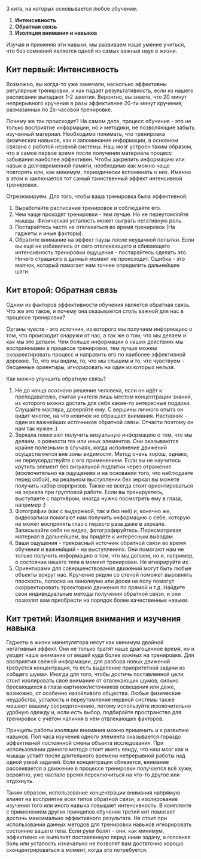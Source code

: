 3 кита, на которых основывается любое обучение:

1) **Интенсивность**
2) **Обратная связь**
3) **Изоляция внимания и навыков**

Изучая и применяя эти навыки, мы развиваем наше умение учиться, что без сомнений является одной из самых важных наук в жизни.

<span class="fa fa-hand-o-right inline"></span> **Кит первый: Интенсивность**
--

Возможно, вы когда-то уже замечали, насколько эффективны регулярные тренировки, и как падает результативность, если из нашего расписания выпадают 1-2 занятия. Вероятно, вы знаете, что 20 минут непрерывного кручения в разы эффективнее 20-ти минут кручения, размазанных по 2х-часовой тренировке.

Почему же так происходит?
На самом деле, процесс обучения - это не только восприятие информации, но и методики, не позволяющие забыть изученный материал. Необходимо понимать, что тренировка физических навыков, как и запоминание информации, в основном связана с работой нервной системы. Наш мозг устроен таким образом, что в самое первое время после получения материала процесс забывания наиболее эффективен. Чтобы закрепить информацию или навык в долговременной памяти, необходимо как можно чаще повторять или, как минимум, периодически вспоминать о них. Именно в этом и заключается тот самый таинственный эффект интенсивной тренировки.

Отрезюмируем.
Для того, чтобы ваша тренировка была эффективной:

1) Выработайте расписание тренировок и соблюдайте его.
2) Чем чаще проходят тренировки - тем лучше. Но не переутомляйте мышцы. Физическая усталость может сыграть негативную роль.
3) Постарайтесь часто не отвлекаться во время тренировок (На гаджеты и иные факторы).
4) Обратите внимание на эффект паузы после неудачной попытки. Если вы ещё не избавились от сего отвлекающего и сбивающего интенсивность тренировки ощущения - постарайтесь сделать это. Ничего страшного в данный момент не происходит. Ошибка - это маячок, который помогает нам точнее определить дальнейшие шаги.

<span class="fa fa-hand-o-right inline"></span>  **Кит второй: Обратная связь**
--

Одним из факторов эффективности обучения является обратная связь. Что же это такое, и почему она оказывается столь важной для нас в процессе тренировки?

Органы чувств - это источник, из которого мы получаем информацию о том, что происходит снаружи от нас, а так же о том, что мы делаем и как мы это делаем. Чем больше информации о наших действиях мы воспринимаем в процессе тренировки, тем лучше можем скорректировать процесс и направить его по наиболее эффективной дорожке. То, что мы видим, то, что мы слышим и то, что чувствуем - бесценные ориентиры, игнорировать ни один из которых нельзя.

Как можно улучшить обратную связь?

1) Не до конца осознано решение человека, если он идёт к преподавателю, считая учителя лишь местом концентрации знаний, из которого можно достать для себя какие-то интересные подарки. Слушайте мастера, доверяйте ему. С вершины личного опыта он видит многое, на что новичок не обращает внимания. Наставник - один из важнейших источников обратной связи. Отчасти поэтому он нам так нужен :)
2) Зеркала помогают получить визуальную информацию о том, что мы делаем, о ровности тех или иных элементов. Они оказываются крайне полезными в случаях, когда исполнение движений осуществляется вне зоны видимости. Метод очень хорош, однако, не переусердствуйте с его применением. Если вы не научитесь крутить элемент без визуальной подпитки через отражение (исключительно на ощущениях и на основании того, что наблюдаете перед собой), на реальном выступлении без зеркал вы можете получить набор сюрпризов. Также не всегда стоит ориентироваться на зеркала при групповой работе. Если вы тренируетесь, выступаете с партнёром, иногда нужно посмотреть ему в глаза, например :)
3) Фотографии (как с выдержкой, так и без неё) и, конечно же, видеозаписи помогают нам получить информацию о себе, которую не может воспринять глаз с первого раза даже в зеркале. Записывайте себя на видео, фотографируйтесь. Пересматривая материал в дальнейшем, вы придёте к интересным выводам.
4) Ваши ощущения - прекрасный источник обратной связи во время обучения и важнейший - на выступлениях. Они помогают нам не только получить информацию о том, что мы делаем, но и, например, о состоянии нашего тела в момент тренировки. Не игнорируйте их.
5) Ориентирами для совершенствования движений могут быть любые объекты вокруг нас. Кручение рядом со стеной поможет выровнять плоскость, полоска на линолеуме или доски на полу помогут скорректировать траекторию движения по прямой и т.д. Найдите свои индивидуальные методы получения обратной связи, и они позволят вам приобрести на порядок более качественные навыки.

<span class="fa fa-hand-o-right inline"></span>  **Кит третий: Изоляция внимания и изучения навыка**
--

Гаджеты в жизни манипулятора несут как минимум двойной негативный эффект. Они не только тратят наше драгоценное время, но и уводят наше внимание от вещей куда более важных на тренировке. Для восприятия свежей информации, для разбора новых движений требуется концентрация, то есть выделение приоритетной задачи из «общего шума». Иногда для того, чтобы достичь поставленной цели, стоит изолировать своё внимание от отвлекающих шумов, сильно бросающихся в глаза картинок/источников освещения или даже, возможно, от особенно назойливого общества. Любые физические неудобства, усталость и переутомление нервной системы также мешают вашему сосредоточению, потому используйте исключительно удобную одежду и, если есть выбор, подбирайте пространство для тренировок с учётом наличия в нём отвлекающих факторов.

Принципы работы изоляции внимания можно применить и к развитию навыков. Пол часа изучения одного элемента оказывается гораздо эффективней постоянной смены объекта исследования. При использовании данного метода стоит иметь ввиду, что наш мозг как и мышцы устаёт после длительного времени непрерывной работы над одной узкой задачей. Если концентрация сбивается, внимание рассеивается а движение в процессе тренировки получается всё хуже, вероятно, уже настало время переключиться на что-то другое или отдохнуть.

Таким образом, использование концентрации внимания напрямую влияет на восприятие всех типов обратной связи, а изолирование изучения того или иного навыка повышает интенсивность. В комплекте с применением других принципов обучения третий кит помогает достичь максимально эффективного результата.
Не стоит при использовании данных методов для тренировки навыков игнорировать состояние вашего тела. Если руки болят - они, как минимум, эффективно не выполнят поставленную перед ними задачу, а головная боль или усталость изначально не позволят вам достаточно хорошо сконцентрироваться в момент, когда это потребуется.